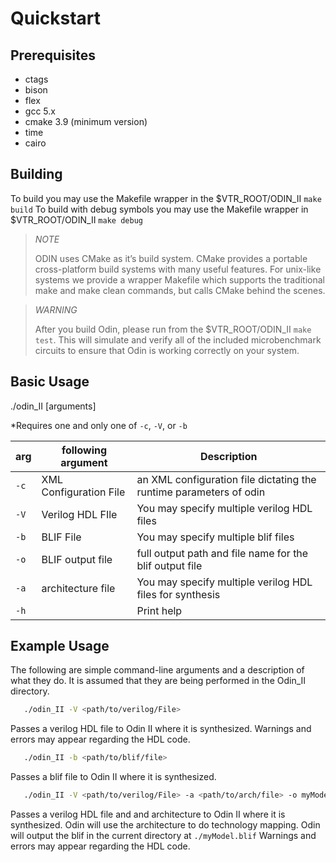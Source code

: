 # Quickstart

## Prerequisites

- ctags
- bison
- flex
- gcc 5.x
- cmake 3.9 (minimum version)
- time
- cairo

## Building

To build you may use the Makefile wrapper in the $VTR_ROOT/ODIN_II ``make build`` To build with debug symbols you may use the Makefile wrapper in $VTR_ROOT/ODIN_II ``make debug``

> *NOTE*
>
> ODIN uses CMake as it’s build system. CMake provides a portable cross-platform build systems with many useful features.
> For unix-like systems we provide a wrapper Makefile which supports the traditional make and make clean commands, but calls CMake behind the scenes.

> *WARNING*
>
> After you build Odin, please run from the $VTR_ROOT/ODIN_II ``make test``.
> This will simulate and verify all of the included microbenchmark circuits to ensure that Odin is working correctly on your system.

## Basic Usage

./odin_II [arguments]

*Requires one and only one of `-c`, `-V`, or `-b`

| arg  | following argument     | Description                                                        |
|------|---|---|
| `-c` | XML Configuration File | an XML configuration file dictating the runtime parameters of odin |
| `-V` | Verilog HDL FIle       | You may specify multiple verilog HDL files                         |
| `-b` | BLIF File              | You may specify multiple blif files                                |
| `-o` | BLIF output file    | full output path and file name for the blif output file  |
| `-a` | architecture file   | You may specify multiple verilog HDL files for synthesis |
| `-h` |                     | Print help                                               |

## Example Usage

The following are simple command-line arguments and a description of what they do. 
It is assumed that they are being performed in the Odin_II directory.

```bash
   ./odin_II -V <path/to/verilog/File>
```

Passes a verilog HDL file to Odin II where it is synthesized. 
Warnings and errors may appear regarding the HDL code.

```bash
   ./odin_II -b <path/to/blif/file>
```

Passes a blif file to Odin II where it is synthesized.

```bash
   ./odin_II -V <path/to/verilog/File> -a <path/to/arch/file> -o myModel.blif
```

Passes a verilog HDL file and and architecture to Odin II where it is synthesized. 
Odin will use the architecture to do technology mapping.
Odin will output the blif in the current directory at `./myModel.blif`
Warnings and errors may appear regarding the HDL code.
